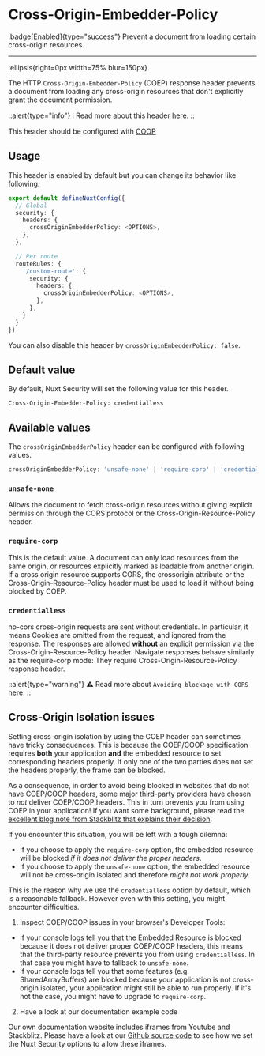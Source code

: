 # Cross-Origin-Embedder-Policy

:badge[Enabled]{type="success"} Prevent a document from loading certain cross-origin resources.

---

:ellipsis{right=0px width=75% blur=150px}

The HTTP `Cross-Origin-Embedder-Policy` (COEP) response header prevents a document from loading any cross-origin resources that don't explicitly grant the document permission.

::alert{type="info"}
ℹ Read more about this header [here](https://developer.mozilla.org/en-US/docs/Web/HTTP/Headers/Cross-Origin-Embedder-Policy).
::

This header should be configured with [COOP](crossoriginopenerpolicy)

## Usage

This header is enabled by default but you can change its behavior like following.

```ts
export default defineNuxtConfig({
  // Global
  security: {
    headers: {
      crossOriginEmbedderPolicy: <OPTIONS>,
    },
  },

  // Per route
  routeRules: {
    '/custom-route': {
      security: {
        headers: {
          crossOriginEmbedderPolicy: <OPTIONS>,
        },
      },
    }
  }
})
```

You can also disable this header by `crossOriginEmbedderPolicy: false`.

## Default value

By default, Nuxt Security will set the following value for this header.

```http
Cross-Origin-Embedder-Policy: credentialless
```

## Available values

The `crossOriginEmbedderPolicy` header can be configured with following values.

```ts
crossOriginEmbedderPolicy: 'unsafe-none' | 'require-corp' | 'credentialless' | false;
```

### `unsafe-none`

Allows the document to fetch cross-origin resources without giving explicit permission through the CORS protocol or the Cross-Origin-Resource-Policy header.

### `require-corp`

This is the default value. A document can only load resources from the same origin, or resources explicitly marked as loadable from another origin. If a cross origin resource supports CORS, the crossorigin attribute or the Cross-Origin-Resource-Policy header must be used to load it without being blocked by COEP.

### `credentialless`

no-cors cross-origin requests are sent without credentials. In particular, it means Cookies are omitted from the request, and ignored from the response. The responses are allowed **without** an explicit permission via the Cross-Origin-Resource-Policy header. Navigate responses behave similarly as the require-corp mode: They require Cross-Origin-Resource-Policy response header.

::alert{type="warning"}
⚠️ Read more about `Avoiding blockage with CORS` [here](https://developer.mozilla.org/en-US/docs/Web/HTTP/Headers/Cross-Origin-Embedder-Policy#avoiding_coep_blockage_with_cors).
::

## Cross-Origin Isolation issues

Setting cross-origin isolation by using the COEP header can sometimes have tricky consequences. This is because the COEP/COOP specification requires **both** your application **and** the embedded resource to set corresponding headers properly. If only one of the two parties does not set the headers properly, the frame can be blocked.

As a consequence, in order to avoid being blocked in websites that do not have COEP/COOP headers, some major third-party providers have chosen to _not_ deliver COEP/COOP headers. This in turn prevents you from using COEP in your application! If you want some background, please read the [excellent blog note from Stackblitz that explains their decision](https://blog.stackblitz.com/posts/cross-browser-with-coop-coep/).

If you encounter this situation, you will be left with a tough dilemna:
- If you choose to apply the `require-corp` option, the embedded resource will be blocked _if it does not deliver the proper headers_.
- If you choose to apply the `unsafe-none` option, the embedded resource will not be cross-origin isolated and therefore _might not work properly_.

This is the reason why we use the `credentialless` option by default, which is a reasonable fallback. 
However even with this setting, you might encounter difficulties. 

1. Inspect COEP/COOP issues in your browser's Developer Tools:

  - If your console logs tell you that the Embedded Resource is blocked because it does not deliver proper COEP/COOP headers, this means that the third-party resource prevents you from using `credentialless`. In that case you might have to fallback to `unsafe-none`.
  - If your console logs tell you that some features (e.g. SharedArrayBuffers) are blocked because your application is not cross-origin isolated, your application might still be able to run properly. If it's not the case, you might have to upgrade to `require-corp`.

2. Have a look at our documentation example code

Our own documentation website includes iframes from Youtube and Stackblitz.
Please have a look at our [Github source code](https://github.com/Baroshem/nuxt-security/blob/main/docs/nuxt.config.ts) to see how we set the Nuxt Security options to allow these iframes.

